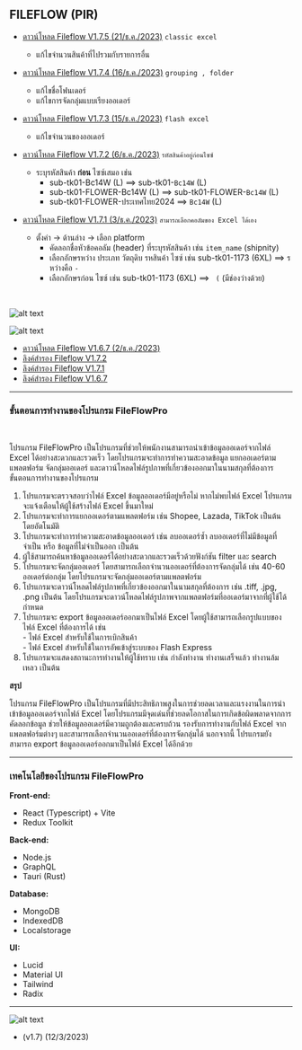 ## FILEFLOW (PIR)

- [ดาวน์โหลด Fileflow V1.7.5 (21/ธ.ค./2023)](https://drive.usercontent.google.com/download?id=1sZp2-02Z-trcWT_atzUj0dPKz401IPhE&export=download&authuser=2&confirm=t&uuid=aa406def-03d6-48eb-b75e-023dc93a50bd&at=APZUnTWXLy6XODFmGIxIcsF0LlwH:1703130848941)
  `classic excel`

  - แก้ไขจำนวนสินค้าที่ไปรวมกับรายการอื่น

- [ดาวน์โหลด Fileflow V1.7.4 (16/ธ.ค./2023)](https://drive.usercontent.google.com/download?id=1iTXnXtsYlSjXnj501TtA493g711ryULn&export=download&authuser=2&confirm=t&uuid=51eae5f3-17d7-41b9-b0cc-9cd56be33890&at=APZUnTVYl17mo0wtqE5a79xOr4nZ:1702727145928)
  `grouping , folder`

  - แก้ไขชื่อโฟนเดอร์
  - แก้ไขการจัดกลุ่มแบบเรียงออเดอร์

- [ดาวน์โหลด Fileflow V1.7.3 (15/ธ.ค./2023)](https://drive.usercontent.google.com/download?id=1v6Q4pW08UtBJrcLMnam4IlPMCuZprQIo&export=download&authuser=2&confirm=t&uuid=c25c4faa-4261-4b5b-a8e0-c29b738f1f8a&at=APZUnTWcYQh7uiey4mhaZJKXry_x:1702602971280)
  `flash excel `

  - แก้ไขจำนวนของออเดอร์

- [ดาวน์โหลด Fileflow V1.7.2 (6/ธ.ค./2023)](https://drive.usercontent.google.com/download?id=1zhDHMPKqnOCyADp50V7ha-1rHBazMFbv&export=download&authuser=2&confirm=t&uuid=d524663c-19d2-42df-aee4-1c46ec3b7227&at=APZUnTXEa9dDJSDkgTaEvwSB5EYV:1701829591083)
  `รหัสสินค้าอยู่ก่อนไซซ์`

  - ระบุรหัสสินค้า <b>ก่อน</b> ไซซ์เสมอ เช่น
    - sub-tk01-Bc14W (L) ==> sub-tk01-`Bc14W` (L)
    - sub-tk01-FLOWER-Bc14W (L) ==> sub-tk01-FLOWER-`Bc14W` (L)
    - sub-tk01-FLOWER-ประเทศไทย2024 ==> `Bc14W` (L)

- [ดาวน์โหลด Fileflow V1.7.1 (3/ธ.ค./2023)](https://drive.usercontent.google.com/download?id=1CqRH6CrWtV3Adep58A66Kjc4eXgqojbh&export=download&authuser=2&confirm=t&uuid=f86c5fca-0162-4661-bd78-e7d170831602&at=APZUnTUeVRYdKi48lhkOSZEi9D5N%3A1701599843080)
  `สามารถเลือกคอลัมของ Excel ได้เอง`

  - ตั้งค่า -> ด้านล่าง -> เลือก platform
    - คัดลอกชื่อหัวข้อคอลัม (header) ที่ระบุรหัสสินค้า เช่น `item_name` (shipnity)
    - เลือกอักษรหว่าง ประเภท วัตถุดิบ รหสินค้า ไซซ์ เช่น sub-tk01-1173 (6XL) ==> รหว่างคือ `-`
    - เลือกอักษรก่อน ไซซ์ เช่น sub-tk01-1173 (6XL) ==> ` (` (มีช่องว่างด้วย)

<br>

![alt text](https://github.com/newsix6/download/FileFlowPro/blob/main/content/fileflowV1.7.2.gif?raw=true)

![alt text](https://github.com/newsix6/download/FileFlowPro/blob/main/content/excel_column.png?raw=true)

- [ดาวน์โหลด Fileflow V1.6.7 (2/ธ.ค./2023)](https://drive.usercontent.google.com/download?id=1AWv1F_OhyxMi5IUyIH4JyiWEGvaYpCTm&export=download&authuser=2&confirm=t&uuid=4a3b13d7-7c1e-4cf9-95f1-1b101da1f8ff&at=APZUnTW4_b5_q88WotqKlmCjDaDs:1701518760474)
- [ลิงค์สำรอง Fileflow V1.7.2](https://drive.google.com/file/d/1zhDHMPKqnOCyADp50V7ha-1rHBazMFbv/view?usp=drive_link)
- [ลิงค์สำรอง Fileflow V1.7.1](https://drive.google.com/file/d/1CqRH6CrWtV3Adep58A66Kjc4eXgqojbh/view?usp=drive_link)
- [ลิงค์สำรอง Fileflow V1.6.7](https://drive.google.com/file/d/1AWv1F_OhyxMi5IUyIH4JyiWEGvaYpCTm/view?usp=drive_link)

<hr>

### ขั้นตอนการทำงานของโปรแกรม FileFlowPro

<br>

โปรแกรม FileFlowPro เป็นโปรแกรมที่ช่วยให้พนักงานสามารถนำเข้าข้อมูลออเดอร์จากไฟล์ Excel ได้อย่างสะดวกและรวดเร็ว โดยโปรแกรมจะทำการทำความสะอาดข้อมูล แยกออเดอร์ตามแพลตฟอร์ม จัดกลุ่มออเดอร์ และดาวน์โหลดไฟล์รูปภาพที่เกี่ยวข้องออกมาในนามสกุลที่ต้องการ
<br>
ขั้นตอนการทำงานของโปรแกรม

1. โปรแกรมจะตรวจสอบว่าไฟล์ Excel ข้อมูลออเดอร์มีอยู่หรือไม่ หากไม่พบไฟล์ Excel โปรแกรมจะแจ้งเตือนให้ผู้ใช้สร้างไฟล์ Excel ขึ้นมาใหม่
2. โปรแกรมจะทำการแยกออเดอร์ตามแพลตฟอร์ม เช่น Shopee, Lazada, TikTok เป็นต้น โดยอัตโนมัติ
3. โปรแกรมจะทำการทำความสะอาดข้อมูลออเดอร์ เช่น ลบออเดอร์ซ้ำ ลบออเดอร์ที่ไม่มีข้อมูลที่จำเป็น หรือ ข้อมูลที่ไม่จำเป็นออก เป็นต้น
4. ผู้ใช้สามารถค้นหาข้อมูลออเดอร์ได้อย่างสะดวกและรวดเร็วด้วยฟังก์ชัน filter และ search
5. โปรแกรมจะจัดกลุ่มออเดอร์ โดยสามารถเลือกจำนวนออเดอร์ที่ต้องการจัดกลุ่มได้ เช่น 40-60 ออเดอร์ต่อกลุ่ม โดยโปรแกรมจะจัดกลุ่มออเดอร์ตามแพลตฟอร์ม
6. โปรแกรมจะดาวน์โหลดไฟล์รูปภาพที่เกี่ยวข้องออกมาในนามสกุลที่ต้องการ เช่น .tiff, .jpg, .png เป็นต้น โดยโปรแกรมจะดาวน์โหลดไฟล์รูปภาพจากแพลตฟอร์มที่ออเดอร์มาจากที่ผู้ใช้ได้กำหนด
7. โปรแกรมจะ export ข้อมูลออเดอร์ออกมาเป็นไฟล์ Excel โดยผู้ใช้สามารถเลือกรูปแบบของไฟล์ Excel ที่ต้องการได้ เช่น
   <br>- ไฟล์ Excel สำหรับใช้ในการเบิกสินค้า
   <br>- ไฟล์ Excel สำหรับใช้ในการอัพเข้าสู่ระบบของ Flash Express
8. โปรแกรมจะแสดงสถานะการทำงานให้ผู้ใช้ทราบ เช่น กำลังทำงาน ทำงานเสร็จแล้ว ทำงานล้มเหลว เป็นต้น

<b>สรุป</b>

โปรแกรม FileFlowPro เป็นโปรแกรมที่มีประสิทธิภาพสูงในการช่วยลดเวลาและแรงงานในการนำเข้าข้อมูลออเดอร์จากไฟล์ Excel โดยโปรแกรมมีจุดเด่นที่ช่วยลดโอกาสในการเกิดข้อผิดพลาดจากการคัดลอกข้อมูล ช่วยให้ข้อมูลออเดอร์มีความถูกต้องและครบถ้วน รองรับการทำงานกับไฟล์ Excel จากแพลตฟอร์มต่างๆ และสามารถเลือกจำนวนออเดอร์ที่ต้องการจัดกลุ่มได้ นอกจากนี้ โปรแกรมยังสามารถ export ข้อมูลออเดอร์ออกมาเป็นไฟล์ Excel ได้อีกด้วย

<hr>

### เทคโนโลยีของโปรแกรม FileFlowPro

<b>Front-end:</b>
<br>

- React (Typescript) + Vite
- Redux Toolkit

<b>Back-end:</b>
<br>

- Node.js
- GraphQL
- Tauri (Rust)

<b>Database:</b>
<br>

- MongoDB
- IndexedDB
- Localstorage

<b>UI:</b>
<br>

- Lucid
- Material UI
- Tailwind
- Radix

 <hr>

![alt text](https://github.com/newsix6/download/FileFlowPro/blob/main/content/FileFlowPro.gif?raw=true)
<br>

- (v1.7) (12/3/2023)
